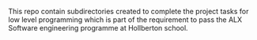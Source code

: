 This repo contain subdirectories created to complete the project tasks for low level programming which is part of the requirement to pass the ALX Software engineering programme at Hollberton school.

